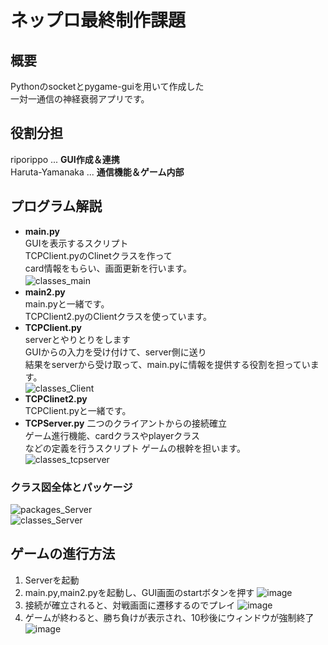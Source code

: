 # ネップロ最終制作課題

## 概要  
Pythonのsocketとpygame-guiを用いて作成した  
一対一通信の神経衰弱アプリです。  

## 役割分担
riporippo ... **GUI作成＆連携**   
Haruta-Yamanaka ... **通信機能＆ゲーム内部**     

## プログラム解説
* **main.py**  
  GUIを表示するスクリプト  
  TCPClient.pyのClinetクラスを作って  
  card情報をもらい、画面更新を行います。  
 ![classes_main](https://github.com/user-attachments/assets/6e4ff6ae-a999-4b6c-a711-d871813e5a04)　　
* **main2.py**  
  main.pyと一緒です。  
  TCPClient2.pyのClientクラスを使っています。    
* **TCPClient.py**  
  serverとやりとりをします  
  GUIからの入力を受け付けて、server側に送り  
  結果をserverから受け取って、main.pyに情報を提供する役割を担っています。  
  ![classes_Client](https://github.com/user-attachments/assets/7ada9fab-85f6-4648-b755-8a9a7b1a1019)  
* **TCPClinet2.py**  
  TCPClient.pyと一緒です。  
* **TCPServer.py**
  二つのクライアントからの接続確立  
  ゲーム進行機能、cardクラスやplayerクラス  
  などの定義を行うスクリプト
  ゲームの根幹を担います。  
  ![classes_tcpserver](https://github.com/user-attachments/assets/1783c6c2-66d8-43c6-b3b2-09e3c47b305e)  

### クラス図全体とパッケージ  
![packages_Server](https://github.com/user-attachments/assets/2be096e5-41e1-493d-aefe-60e16a39cb69)  
![classes_Server](https://github.com/user-attachments/assets/41045b35-9ab1-47a5-b9d7-e023962c79fa)  
## ゲームの進行方法  
1. Serverを起動
2. main.py,main2.pyを起動し、GUI画面のstartボタンを押す
   ![image](https://github.com/user-attachments/assets/9735e202-5669-4bed-a1e4-b5f9436aaa2f)  
3. 接続が確立されると、対戦画面に遷移するのでプレイ
   ![image](https://github.com/user-attachments/assets/58193462-78f8-4a80-9d00-e315fdf6fae5)  
4. ゲームが終わると、勝ち負けが表示され、10秒後にウィンドウが強制終了  
   ![image](https://github.com/user-attachments/assets/066409df-9cf3-4edd-a749-81e8985cbb33)  

